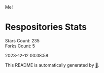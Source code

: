 Me!

# Respositories Stats
Stars Count: 235  
Forks Count: 5

2023-12-12 00:08:58  

This README is automatically generated by [🐰](https://github.com/rnitta/rnitta).
